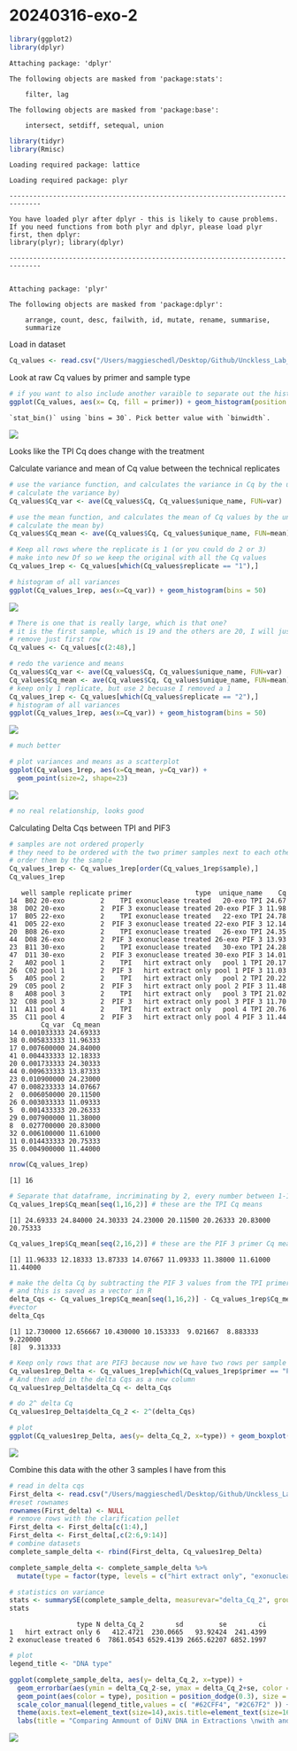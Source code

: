 # 20240316-exo-2

``` r
library(ggplot2)
library(dplyr)
```


    Attaching package: 'dplyr'

    The following objects are masked from 'package:stats':

        filter, lag

    The following objects are masked from 'package:base':

        intersect, setdiff, setequal, union

``` r
library(tidyr)
library(Rmisc)
```

    Loading required package: lattice

    Loading required package: plyr

    ------------------------------------------------------------------------------

    You have loaded plyr after dplyr - this is likely to cause problems.
    If you need functions from both plyr and dplyr, please load plyr first, then dplyr:
    library(plyr); library(dplyr)

    ------------------------------------------------------------------------------


    Attaching package: 'plyr'

    The following objects are masked from 'package:dplyr':

        arrange, count, desc, failwith, id, mutate, rename, summarise,
        summarize

Load in dataset

``` r
Cq_values <- read.csv("/Users/maggieschedl/Desktop/Github/Unckless_Lab_Resources/qPCR_analysis/20240316-exo-2/20240316-exo-2-qPCR.csv")
```

Look at raw Cq values by primer and sample type

``` r
# if you want to also include another varaible to separate out the histogram by, you can include a facet 
ggplot(Cq_values, aes(x= Cq, fill = primer)) + geom_histogram(position = "dodge") + facet_grid(~type) 
```

    `stat_bin()` using `bins = 30`. Pick better value with `binwidth`.

![](20240316-exo-2_files/figure-commonmark/unnamed-chunk-3-1.png)

Looks like the TPI Cq does change with the treatment

Calculate variance and mean of Cq value between the technical replicates

``` r
# use the variance function, and calculates the variance in Cq by the unique.name (each sample/primer has 3 Cq values to 
# calculate the variance by)
Cq_values$Cq_var <- ave(Cq_values$Cq, Cq_values$unique_name, FUN=var)

# use the mean function, and calculates the mean of Cq values by the unique.name (each sample/primer has 3 Cq values to 
# calculate the mean by)
Cq_values$Cq_mean <- ave(Cq_values$Cq, Cq_values$unique_name, FUN=mean)

# Keep all rows where the replicate is 1 (or you could do 2 or 3)
# make into new Df so we keep the original with all the Cq values
Cq_values_1rep <- Cq_values[which(Cq_values$replicate == "1"),]

# histogram of all variances
ggplot(Cq_values_1rep, aes(x=Cq_var)) + geom_histogram(bins = 50)
```

![](20240316-exo-2_files/figure-commonmark/unnamed-chunk-4-1.png)

``` r
# There is one that is really large, which is that one?
# it is the first sample, which is 19 and the others are 20, I will just remove that one sample 
# remove just first row 
Cq_values <- Cq_values[c(2:48),]

# redo the varience and means 
Cq_values$Cq_var <- ave(Cq_values$Cq, Cq_values$unique_name, FUN=var)
Cq_values$Cq_mean <- ave(Cq_values$Cq, Cq_values$unique_name, FUN=mean)
# keep only 1 replicate, but use 2 becuase I removed a 1 
Cq_values_1rep <- Cq_values[which(Cq_values$replicate == "2"),]
# histogram of all variances
ggplot(Cq_values_1rep, aes(x=Cq_var)) + geom_histogram(bins = 50)
```

![](20240316-exo-2_files/figure-commonmark/unnamed-chunk-4-2.png)

``` r
# much better

# plot variances and means as a scatterplot 
ggplot(Cq_values_1rep, aes(x=Cq_mean, y=Cq_var)) +
  geom_point(size=2, shape=23)
```

![](20240316-exo-2_files/figure-commonmark/unnamed-chunk-4-3.png)

``` r
# no real relationship, looks good 
```

Calculating Delta Cqs between TPI and PIF3

``` r
# samples are not ordered properly
# they need to be ordered with the two primer samples next to each other for each sample 
# order them by the sample
Cq_values_1rep <- Cq_values_1rep[order(Cq_values_1rep$sample),]
Cq_values_1rep
```

       well sample replicate primer                type  unique_name    Cq
    14  B02 20-exo         2    TPI exonuclease treated   20-exo TPI 24.67
    38  D02 20-exo         2  PIF 3 exonuclease treated 20-exo PIF 3 11.98
    17  B05 22-exo         2    TPI exonuclease treated   22-exo TPI 24.78
    41  D05 22-exo         2  PIF 3 exonuclease treated 22-exo PIF 3 12.14
    20  B08 26-exo         2    TPI exonuclease treated   26-exo TPI 24.35
    44  D08 26-exo         2  PIF 3 exonuclease treated 26-exo PIF 3 13.93
    23  B11 30-exo         2    TPI exonuclease treated   30-exo TPI 24.28
    47  D11 30-exo         2  PIF 3 exonuclease treated 30-exo PIF 3 14.01
    2   A02 pool 1         2    TPI   hirt extract only   pool 1 TPI 20.17
    26  C02 pool 1         2  PIF 3   hirt extract only pool 1 PIF 3 11.03
    5   A05 pool 2         2    TPI   hirt extract only   pool 2 TPI 20.22
    29  C05 pool 2         2  PIF 3   hirt extract only pool 2 PIF 3 11.48
    8   A08 pool 3         2    TPI   hirt extract only   pool 3 TPI 21.02
    32  C08 pool 3         2  PIF 3   hirt extract only pool 3 PIF 3 11.70
    11  A11 pool 4         2    TPI   hirt extract only   pool 4 TPI 20.76
    35  C11 pool 4         2  PIF 3   hirt extract only pool 4 PIF 3 11.44
            Cq_var  Cq_mean
    14 0.001033333 24.69333
    38 0.005833333 11.96333
    17 0.007600000 24.84000
    41 0.004433333 12.18333
    20 0.001733333 24.30333
    44 0.009633333 13.87333
    23 0.010900000 24.23000
    47 0.008233333 14.07667
    2  0.006050000 20.11500
    26 0.003033333 11.09333
    5  0.001433333 20.26333
    29 0.007900000 11.38000
    8  0.027700000 20.83000
    32 0.006100000 11.61000
    11 0.014433333 20.75333
    35 0.004900000 11.44000

``` r
nrow(Cq_values_1rep)
```

    [1] 16

``` r
# Separate that dataframe, incriminating by 2, every number between 1-16 (number of rows in dataframe)
Cq_values_1rep$Cq_mean[seq(1,16,2)] # these are the TPI Cq means 
```

    [1] 24.69333 24.84000 24.30333 24.23000 20.11500 20.26333 20.83000 20.75333

``` r
Cq_values_1rep$Cq_mean[seq(2,16,2)] # these are the PIF 3 primer Cq means 
```

    [1] 11.96333 12.18333 13.87333 14.07667 11.09333 11.38000 11.61000 11.44000

``` r
# make the delta Cq by subtracting the PIF 3 values from the TPI primer values
# and this is saved as a vector in R 
delta_Cqs <- Cq_values_1rep$Cq_mean[seq(1,16,2)] - Cq_values_1rep$Cq_mean[seq(2,16,2)]
#vector
delta_Cqs
```

    [1] 12.730000 12.656667 10.430000 10.153333  9.021667  8.883333  9.220000
    [8]  9.313333

``` r
# Keep only rows that are PIF3 because now we have two rows per sample
Cq_values1rep_Delta <- Cq_values_1rep[which(Cq_values_1rep$primer == "PIF 3"),]
# And then add in the delta Cqs as a new column
Cq_values1rep_Delta$delta_Cq <- delta_Cqs

# do 2^ delta Cq
Cq_values1rep_Delta$delta_Cq_2 <- 2^(delta_Cqs)

# plot 
ggplot(Cq_values1rep_Delta, aes(y= delta_Cq_2, x=type)) + geom_boxplot()  + theme_linedraw() + geom_point(position="jitter", size=3) 
```

![](20240316-exo-2_files/figure-commonmark/unnamed-chunk-5-1.png)

Combine this data with the other 3 samples I have from this

``` r
# read in delta cqs 
First_delta <- read.csv("/Users/maggieschedl/Desktop/Github/Unckless_Lab_Resources/qPCR_analysis/20240316-exo-2/20240112-exo-qPCR-delta.csv")
#reset rownames 
rownames(First_delta) <- NULL
# remove rows with the clarification pellet 
First_delta <- First_delta[c(1:4),]
First_delta <- First_delta[,c(2:6,9:14)]
# combine datasets 
complete_sample_delta <- rbind(First_delta, Cq_values1rep_Delta)

complete_sample_delta <- complete_sample_delta %>% 
  mutate(type = factor(type, levels = c("hirt extract only", "exonuclease treated")))

# statistics on variance 
stats <- summarySE(complete_sample_delta, measurevar="delta_Cq_2", groupvars=c("type"))
stats
```

                     type N delta_Cq_2        sd         se        ci
    1   hirt extract only 6   412.4721  230.0665   93.92424  241.4399
    2 exonuclease treated 6  7861.0543 6529.4139 2665.62207 6852.1997

``` r
# plot 
legend_title <- "DNA type"

ggplot(complete_sample_delta, aes(y= delta_Cq_2, x=type)) +
  geom_errorbar(aes(ymin = delta_Cq_2-se, ymax = delta_Cq_2+se, color = type),data = stats, position = position_dodge(0.3), width = 0.2)+
  geom_point(aes(color = type), position = position_dodge(0.3), size = 3) +
  scale_color_manual(legend_title,values = c( "#62CFF4", "#2C67F2" )) + theme_light() + 
  theme(axis.text=element_text(size=14),axis.title=element_text(size=16), legend.position = "none") +
  labs(title = "Comparing Ammount of DiNV DNA in Extractions \nwith and without Exonuclase V Treatment",y = "2^delta Cq", x = "DNA Sample Type")
```

![](20240316-exo-2_files/figure-commonmark/unnamed-chunk-6-1.png)
